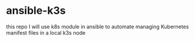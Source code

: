 # ansible-k3s
this repo I will use k8s module in ansible to automate managing Kubernetes manifest files in a local k3s node 
